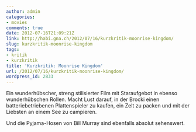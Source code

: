 ```yaml
---
author: admin
categories:
- movies
comments: true
date: 2012-07-16T21:09:21Z
link: http://habi.gna.ch/2012/07/16/kurzkritik-moonrise-kingdom/
slug: kurzkritik-moonrise-kingdom
tags:
- kritik
- kurzkritik
title: 'Kurzkritik: Moonrise Kingdom'
url: /2012/07/16/kurzkritik-moonrise-kingdom/
wordpress_id: 2833
---
```


Ein wunderhübscher, streng stilisierter Film mit Staraufgebot in ebenso wunderhübschen Rollen. Macht Lust darauf, in der Brocki einen batteriebetriebenen Plattenspieler zu kaufen, ein Zelt zu packen und mit der Liebsten an einem See zu campieren.




Und die Pyjama-Hosen von Bill Murray sind ebenfalls absolut sehenswert.

